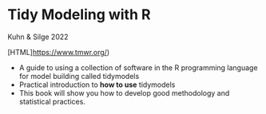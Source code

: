 # Tidy Modeling with R

Kuhn & Silge 2022

[HTML]https://www.tmwr.org/)

- A guide to using a collection of software in the R programming language for model building called tidymodels
- Practical introduction to **how to use** tidymodels
- This book will show you how to develop good methodology and statistical practices.
